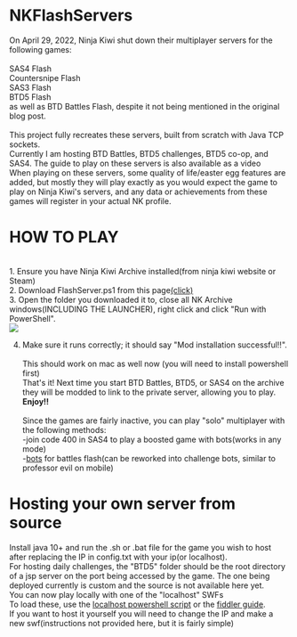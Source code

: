 # NKFlashServers
On April 29, 2022, Ninja Kiwi shut down their multiplayer servers for the following games:<br>
<br>
SAS4 Flash<br>
Countersnipe Flash<br>
SAS3 Flash<br>
BTD5 Flash<br>
as well as BTD Battles Flash, despite it not being mentioned in the original blog post.<br>
<br>
This project fully recreates these servers, built from scratch with Java TCP sockets.<br>
Currently I am hosting BTD Battles, BTD5 challenges, BTD5 co-op, and SAS4. The guide to play on these servers is also available as a video<br>
When playing on these servers, some quality of life/easter egg features are added, but mostly they will play exactly as you would expect the game to play on Ninja Kiwi's servers, and any data or achievements from these games will register in your actual NK profile.<br>
<h1>
HOW TO PLAY<br></h1>
<br>
1. Ensure you have Ninja Kiwi Archive installed(from ninja kiwi website or Steam)<br>
2. Download FlashServer.ps1 from this page<a href = https://github.com/GlennnM/NKFlashServers/releases/tag/v2.0>(click)</a><br>
3. Open the folder you downloaded it to, close all NK Archive windows(INCLUDING THE LAUNCHER), right click and click "Run with PowerShell".<br>
<img src = https://user-images.githubusercontent.com/77253453/174930851-e4e85f61-5b8d-415c-ba27-a7497d3e557a.png><br>

4. Make sure it runs correctly; it should say "Mod installation successful!!".<br><br>This should work on mac as well now (you will need to install powershell first)<br>
That's it! Next time you start BTD Battles, BTD5, or SAS4 on the archive they will be modded to link to the private server, allowing you to play.<br><b>Enjoy!!</b><br>
<br>Since the games are fairly inactive, you can play "solo" multiplayer with the following methods:<br>
-join code 400 in SAS4 to play a boosted game with bots(works in any mode)<br>
-<a href = https://github.com/Kinnay/Bloons-Terminator>bots</a> for battles flash(can be reworked into challenge bots, similar to professor evil on mobile)<br>
<h1>
Hosting your own server from source<br>
  </h1>
Install java 10+ and run the .sh or .bat file for the game you wish to host after replacing the IP in config.txt with your ip(or localhost).<br>
For hosting daily challenges, the "BTD5" folder should be the root directory of a jsp server on the port being accessed by the game. The one being deployed currently is custom and the source is not available here yet.<br>
You can now play locally with one of the "localhost" SWFs<br> To load these, use the <a href=https://github.com/GlennnM/NKFlashServers/blob/main/FlashClient_localhost.ps1>localhost powershell script</a> or the <a href = https://github.com/GlennnM/NKFlashServers/blob/main/Fiddler-guide.md>fiddler guide</a>. <br>
If you want to host it yourself you will need to change the IP and make a new swf(instructions not provided here, but it is fairly simple)<br>
<br>

